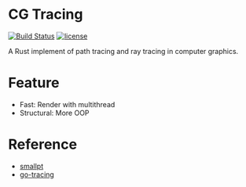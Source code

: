# CG Tracing

[![Build Status](https://travis-ci.org/xalanq/cg_tracing.svg?branch=master)](https://travis-ci.org/xalanq/cg_tracing)
[![license](https://img.shields.io/badge/license-MIT-%23373737.svg)](https://raw.githubusercontent.com/xalanq/cg_tracing/master/LICENSE)

A Rust implement of path tracing and ray tracing in computer graphics.

# Feature

* Fast: Render with multithread
* Structural: More OOP

# Reference

* [smallpt](http://www.kevinbeason.com/smallpt/)
* [go-tracing](https://github.com/xalanq/go-tracing)
